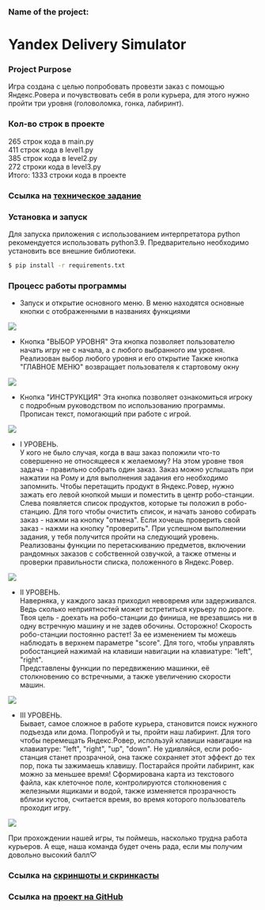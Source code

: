 ### Name of the project:  
# Yandex Delivery Simulator

### Project Purpose
Игра создана с целью попробовать провезти заказ с помощью Яндекс.Ровера 
и почувствовать себя в роли курьера, для этого
нужно пройти три уровня (головоломка, гонка, лабиринт).

### Кол-во строк в проекте
265 строк кода в main.py  
411 строк кода в level1.py  
385 строк кода в level2.py  
272 строки кода в level3.py  
Итого: 1333 строки кода в проекте

### Ссылка на [**техническое задание**](materials/technical_specification.md)

### Установка и запуск

Для запуска приложения с использованием интерпретатора python рекомендуется использовать python3.9.
Предварительно необходимо установить все внешние библиотеки.

```sh
$ pip install -r requirements.txt
```

### Процесс работы программы

- Запуск и открытие основного меню.
В меню находятся основные кнопки с отображенными в названиях функциями

![](materials/skrins/start_window.png)

- Кнопка "ВЫБОР УРОВНЯ"
Эта кнопка позволяет пользователю начать 
игру не с начала, а с любого выбранного им уровня. 
Реализован выбор любого уровня и его открытие
Также кнопка "ГЛАВНОЕ МЕНЮ" возвращает пользователя к стартовому окну

![](materials/skrins/changer.png)

- Кнопка "ИНСТРУКЦИЯ"
Эта кнопка позволяет ознакомиться игроку
с подробным руководством по использованию программы.
Прописан текст, помогающий при работе с игрой.

![](materials/skrins/instrucion_i.png)

- I УРОВЕНЬ.  
У кого не было случая, когда в ваш заказ положили
что-то совершенно не относящееся к желаемому? На этом уровне твоя 
задача - правильно собрать один заказ. Заказ можно услышать при 
нажатии на Рому и для выполнения задания его необходимо запомнить. 
Чтобы перетащить продукт в Яндекс.Ровер, нужно зажать его левой
кнопкой мыши и поместить в центр робо-станции. Слева появляется
список продуктов, которые ты положил в робо-станцию. Для того 
чтобы очистить список, и начать заново собирать заказ - нажми на кнопку
"отмена". Если хочешь проверить свой заказ - нажми на кнопку "проверить".
При успешном выполнении задания, у тебя получится пройти на следующий уровень.  
Реализованы функции по перетаскиванию предметов, включении рандомных 
заказов с собственной озвучкой, а также отмены и проверки правильности
списка, положенного в Яндекс.Ровер.

![](materials/skrins/level_1.png)

- II УРОВЕНЬ.  
Наверняка, у каждого заказ приходил невовремя или задерживался. 
Ведь сколько неприятностей может встретиться курьеру по дороге. 
Твоя цель - доехать на робо-станции до финиша, не врезавшись ни в 
одну встречную машину и не задев обочины. Осторожно! Скорость 
робо-станции постоянно растет! За ее изменением ты можешь наблюдать
в верхнем параметре "score". Для того, чтобы управлять робостанцией
нажимай на клавиши навигации на клавиатуре: "left", "right".  
Представлены функции по передвижению машинки, её столкновению 
со встречными, а также увеличению скорости машин.

![](materials/skrins/level_2.png)


- III УРОВЕНЬ.  
Бывает, самое сложное в работе курьера, становится поиск нужного
подъезда или дома. Попробуй и ты, пройти наш лабиринт. Для того
чтобы перемещать Яндекс.Ровер, используй клавиши навигации на клавиатуре:
"left", "right", "up", "down". Не удивляйся, если робо-станция станет
прозрачной, она также сохраняет этот эффект до тех пор, пока ты 
зажимаешь клавишу. Постарайся пройти лабиринт, как можно за меньшее
время!
Сформирована карта из текстового файла, как клеточное поле, контролируются 
столкновения с железными ящиками и водой, также изменяется прозрачность
вблизи кустов, считается время, во время которого пользователь проходит игру.

![](materials/skrins/level_3.png)

При прохождении нашей игры, ты поймешь, насколько трудна работа курьеров. 
А еще, наша команда будет очень рада, если мы получим довольно высокий балл♡

### Ссылка на [**скриншоты и скринкасты**](https://disk.yandex.ru/d/wzsImk2ppxJXQg)

### Ссылка на [**проект на GitHub**](https://github.com/PolinaBack/PYGAME_PROJECT)